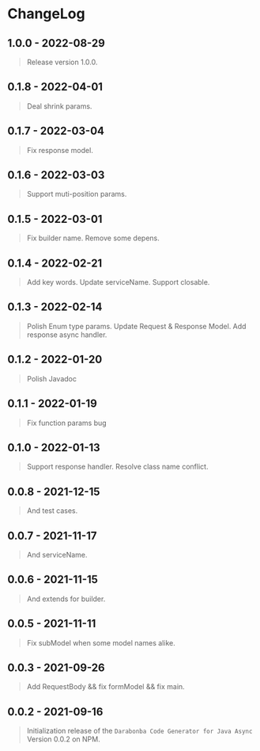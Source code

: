 # ChangeLog

## 1.0.0 - 2022-08-29
> Release version 1.0.0.

## 0.1.8 - 2022-04-01
> Deal shrink params.

## 0.1.7 - 2022-03-04
> Fix response model.

## 0.1.6 - 2022-03-03
> Support muti-position params.

## 0.1.5 - 2022-03-01
> Fix builder name.
> Remove some depens.

## 0.1.4 - 2022-02-21
> Add key words.
> Update serviceName.
> Support closable.

## 0.1.3 - 2022-02-14
> Polish Enum type params.
> Update Request & Response Model.
> Add response async handler.

## 0.1.2 - 2022-01-20
> Polish Javadoc

## 0.1.1 - 2022-01-19
> Fix function params bug

## 0.1.0 - 2022-01-13
> Support response handler.
> Resolve class name conflict.

## 0.0.8 - 2021-12-15
> And test cases.

## 0.0.7 - 2021-11-17
> And serviceName.

## 0.0.6 - 2021-11-15
> And extends for builder.

## 0.0.5 - 2021-11-11
> Fix subModel when some model names alike.

## 0.0.3 - 2021-09-26
> Add RequestBody && fix formModel && fix main.

## 0.0.2 - 2021-09-16

> Initialization release of the `Darabonba Code Generator for Java Async` Version 0.0.2 on NPM.